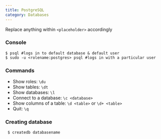 ```yaml
---
title: PostgreSQL
category: Databases
---
```


Replace anything within `<placeholder>` accordingly

### Console

    $ psql #logs in to default database & default user
    $ sudo -u <rolename:postgres> psql #logs in with a particular user

### Commands

-   Show roles: `\du`
-   Show tables: `\dt`
-   Show databases: `\l`
-   Connect to a database: `\c <database>`
-   Show columns of a table: `\d <table>` or `\d+ <table>`
-   Quit: `\q`

### Creating database

     $ createdb databasename
